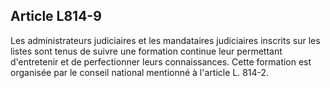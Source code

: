 Article L814-9
----
Les administrateurs judiciaires et les mandataires judiciaires inscrits sur les
listes sont tenus de suivre une formation continue leur permettant d'entretenir
et de perfectionner leurs connaissances. Cette formation est organisée par le
conseil national mentionné à l'article L. 814-2.
